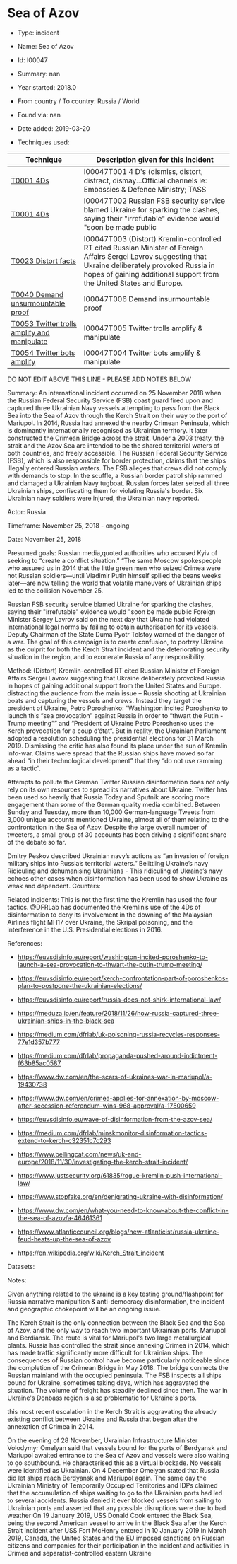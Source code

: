 # Sea of Azov

* Type: incident

* Name: Sea of Azov

* Id: I00047

* Summary: nan

* Year started: 2018.0

* From country / To country: Russia / World

* Found via: nan

* Date added: 2019-03-20

* Techniques used: 

| Technique | Description given for this incident |
| --------- | ------------------------- |
| [T0001 4Ds](../techniques/T0001.md) | I00047T001 4 D's (dismiss, distort, distract, dismay...Official channels ie: Embassies & Defence Ministry; TASS |
| [T0001 4Ds](../techniques/T0001.md) | I00047T002 Russian FSB security service blamed Ukraine for sparking the clashes, saying their "irrefutable" evidence would "soon be made public |
| [T0023 Distort facts](../techniques/T0023.md) | I00047T003 (Distort) Kremlin-controlled RT cited Russian Minister of Foreign Affairs Sergei Lavrov suggesting that Ukraine deliberately provoked Russia in hopes of gaining additional support from the United States and Europe. |
| [T0040 Demand unsurmountable proof](../techniques/T0040.md) | I00047T006 Demand insurmountable proof |
| [T0053 Twitter trolls amplify and manipulate](../techniques/T0053.md) | I00047T005 Twitter trolls amplify & manipulate |
| [T0054 Twitter bots amplify](../techniques/T0054.md) | I00047T004 Twitter bots amplify & manipulate |

DO NOT EDIT ABOVE THIS LINE - PLEASE ADD NOTES BELOW

Summary: An international incident occurred on 25 November 2018 when the Russian Federal Security Service (FSB) coast guard fired upon and captured three Ukrainian Navy vessels attempting to pass from the Black Sea into the Sea of Azov through the Kerch Strait on their way to the port of Mariupol. In 2014, Russia had annexed the nearby Crimean Peninsula, which is dominantly internationally recognised as Ukrainian territory. It later constructed the Crimean Bridge across the strait. Under a 2003 treaty, the strait and the Azov Sea are intended to be the shared territorial waters of both countries, and freely accessible.
The Russian Federal Security Service (FSB), which is also responsible for border protection, claims that the ships illegally entered Russian waters. The FSB alleges that crews did not comply with demands to stop. In the scuffle, a Russian border patrol ship rammed and damaged a Ukrainian Navy tugboat. Russian forces later seized all three Ukrainian ships, confiscating them for violating Russia's border. Six Ukrainian navy soldiers were injured, the Ukrainian navy reported. 

Actor: Russia

Timeframe: November 25, 2018 - ongoing

Date: November 25, 2018

Presumed goals: Russian media,quoted authorities who accused Kyiv of seeking to “create a conflict situation.” 
“The same Moscow spokespeople who assured us in 2014 that the little green men who seized Crimea were not Russian soldiers—until Vladimir Putin himself spilled the beans weeks later—are now telling the world that volatile maneuvers of Ukrainian ships led to the collision November 25. 

Russian FSB security service blamed Ukraine for sparking the clashes, saying their "irrefutable" evidence would "soon be made public
Foreign Minister Sergey Lavrov said on the next day that Ukraine had violated international legal norms by failing to obtain authorisation for its vessels.  Deputy Chairman of the State Duma Pyotr Tolstoy warned of the danger of a war.
The goal of this campaign is to create confusion, to portray Ukraine as the culprit for both the Kerch Strait incident and the deteriorating security situation in the region, and to exonerate Russia of any responsibility.

Method: 
(Distort) Kremlin-controlled RT cited Russian Minister of Foreign Affairs Sergei Lavrov suggesting that Ukraine deliberately provoked Russia in hopes of gaining additional support from the United States and Europe.
distracting the audience from the main issue – Russia shooting at Ukrainian boats and capturing the vessels and crews. Instead they target the president of Ukraine, Petro Poroshenko: “Washington incited Poroshenko to launch this “sea provocation” against Russia in order to “thwart the Putin -Trump meeting”” and “President of Ukraine Petro Poroshenko uses the Kerch provocation for a coup d’état“. But in reality, the Ukrainian Parliament adopted a resolution scheduling the presidential elections for 31 March 2019.
Dismissing the critic has also found its place under the sun of Kremlin info-war. Claims were spread that the Russian ships have moved so far ahead “in their technological development” that they “do not use ramming as a tactic“.

Attempts to pollute the German Twitter
Russian disinformation does not only rely on its own resources to spread its narratives about Ukraine. Twitter has been used so heavily that Russia Today and Sputnik are scoring more engagement than some of the German quality media combined.
Between Sunday and Tuesday, more than 10,000 German-language Tweets from 3,000 unique accounts mentioned Ukraine, almost all of them relating to the confrontation in the Sea of Azov. Despite the large overall number of tweeters, a small group of 30 accounts has been driving a significant share of the debate so far.
 
Dmitry Peskov described Ukrainian navy’s actions as “an invasion of foreign military ships into Russia’s territorial waters.”
Belittling Ukraine’s navy
Ridiculing and dehumanising Ukrainians - This ridiculing of Ukraine’s navy echoes other cases when disinformation has been used to show Ukraine as weak and dependent.
Counters: 

Related incidents: 
This is not the first time the Kremlin has used the four tactics. @DFRLab has documented the Kremlin’s use of the 4Ds of disinformation to deny its involvement in the downing of the Malaysian Airlines flight MH17 over Ukraine, the Skripal poisoning, and the interference in the U.S. Presidential elections in 2016.

References: 

* https://euvsdisinfo.eu/report/washington-incited-poroshenko-to-launch-a-sea-provocation-to-thwart-the-putin-trump-meeting/
* https://euvsdisinfo.eu/report/kerch-confrontation-part-of-poroshenkos-plan-to-postpone-the-ukrainian-elections/
* https://euvsdisinfo.eu/report/russia-does-not-shirk-international-law/
* https://meduza.io/en/feature/2018/11/26/how-russia-captured-three-ukrainian-ships-in-the-black-sea
* https://medium.com/dfrlab/uk-poisoning-russia-recycles-responses-77e1d357b777
* https://medium.com/dfrlab/propaganda-pushed-around-indictment-f63b85ac0587
* https://www.dw.com/en/the-scars-of-ukraines-war-in-mariupol/a-19430738
* https://www.dw.com/en/crimea-applies-for-annexation-by-moscow-after-secession-referendum-wins-968-approval/a-17500659

* https://euvsdisinfo.eu/wave-of-disinformation-from-the-azov-sea/
* https://medium.com/dfrlab/minskmonitor-disinformation-tactics-extend-to-kerch-c32351c7c293
* https://www.bellingcat.com/news/uk-and-europe/2018/11/30/investigating-the-kerch-strait-incident/
* https://www.justsecurity.org/61835/rogue-kremlin-push-international-law/
* https://www.stopfake.org/en/denigrating-ukraine-with-disinformation/

* https://www.dw.com/en/what-you-need-to-know-about-the-conflict-in-the-sea-of-azov/a-46461361
* https://www.atlanticcouncil.org/blogs/new-atlanticist/russia-ukraine-feud-heats-up-the-sea-of-azov
* https://en.wikipedia.org/wiki/Kerch_Strait_incident


Datasets: 

Notes: 

Given anything related to the ukraine is a key testing ground/flashpoint for Russia narrative manipultion & anti-democracy disinformation, the incident and geographic chokepoint will be an ongoing issue. 

The Kerch Strait is the only connection between the Black Sea and the Sea of Azov, and the only way to reach two important Ukrainian ports, Mariupol and Berdiansk. The route is vital for Mariupol's two large metallurgical plants. Russia has controlled the strait since annexing Crimea in 2014, which has made traffic significantly more difficult for Ukrainian ships. The consequences of Russian control have become particularly noticeable since the completion of the Crimean Bridge in May 2018. The bridge connects the Russian mainland with the occupied peninsula. The FSB inspects all ships bound for Ukraine, sometimes taking days, which has aggravated the situation. The volume of freight has steadily declined since then. The war in Ukraine's Donbass region is also problematic for Ukraine's ports.

this most recent escalation in the Kerch Strait is aggravating the already existing conflict between Ukraine and Russia that began after the annexation of Crimea in 2014.
 
On the evening of 28 November, Ukrainian Infrastructure Minister Volodymyr Omelyan said that vessels bound for the ports of Berdyansk and Mariupol awaited entrance to the Sea of Azov and vessels were also waiting to go southbound. He characterised this as a virtual blockade. No vessels were identified as Ukrainian. On 4 December Omelyan stated that Russia did let ships reach Berdyansk and Mariupol again. The same day the Ukrainian Ministry of Temporarily Occupied Territories and IDPs claimed that the accumulation of ships waiting to go to the Ukrainian ports had led to several accidents. Russia denied it ever blocked vessels from sailing to Ukrainian ports and asserted that any possible disruptions were due to bad weather
On 19 January 2019, USS Donald Cook entered the Black Sea, being the second American vessel to arrive in the Black Sea after the Kerch Strait incident after USS Fort McHenry entered in 10 January 2019
In March 2019, Canada, the United States and the EU imposed sanctions on Russian citizens and companies for their participation in the incident and activities in Crimea and separatist-controlled eastern Ukraine

